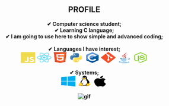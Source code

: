 <div align="center">
  <h2>PROFILE</h2>
  <b>✔ Computer science student;<br>
    ✔ Learning C language;<br>
    ✔ I am going to use here to show simple and advanced coding;<br>
  </div>
  
  <br>
  
  <div align="center">
    <b>✔ Languages I have interest;<br>
    <img align="center" alt="js" height="30" width="40" src="https://raw.githubusercontent.com/devicons/devicon/master/icons/javascript/javascript-plain.svg">
    <img align="center" alt="react" height="30" width="40" src="https://raw.githubusercontent.com/devicons/devicon/master/icons/react/react-original.svg">
    <img align="center" alt="html5" height="30" width="40" src="https://raw.githubusercontent.com/devicons/devicon/master/icons/html5/html5-original.svg">
    <img align="center" alt="py" height="30" width="40" src="https://raw.githubusercontent.com/devicons/devicon/master/icons/python/python-original.svg">
    <img align="center" alt"c" height="30" width="40" src="https://github.com/devicons/devicon/blob/master/icons/c/c-original.svg">
    <img align="center" alt"git" height="30" width="40" src="https://github.com/devicons/devicon/blob/master/icons/git/git-original.svg">
    <img align="center" alt"java" height="30" width="40" src="https://github.com/devicons/devicon/blob/master/icons/java/java-original.svg">
    <img align="center" alt"node" height="30" width="40" src="https://github.com/devicons/devicon/blob/master/icons/nodejs/nodejs-original.svg">
    <br>
      <br>
    <b>✔ Systems;<br>
    <img align="center" alt="w" height="30" width="40" src="https://github.com/devicons/devicon/blob/master/icons/windows8/windows8-original.svg">
    <img align="center" alt="l" height="30" width="40" src="https://github.com/devicons/devicon/blob/master/icons/linux/linux-original.svg">
    <img align="center" alt="a" height="30" width="40" src="https://github.com/devicons/devicon/blob/master/icons/apple/apple-original.svg">
      <br><br>
    <img align="center" alt="gif" src="https://cdn.discordapp.com/attachments/548574802663833602/898380721910059078/tumblr_61e4b2b0a828f6e8b6e272295e2f9bff_16f2e946_1280.gif">
      </div>
